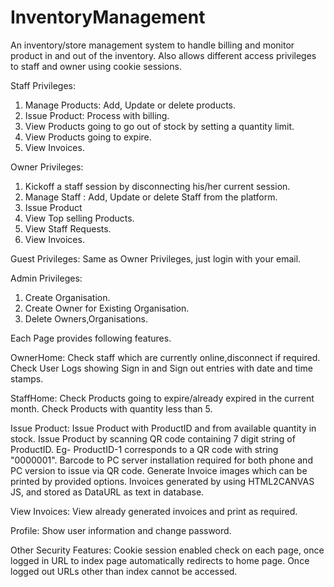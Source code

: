 # InventoryManagement
An inventory/store management system to handle billing and monitor product in and out of the inventory.
Also allows different access privileges to staff and owner using cookie sessions. 

Staff Privileges:
1. Manage Products: Add, Update or delete products.
2. Issue Product: Process with billing.
3. View Products going to go out of stock by setting a quantity limit.
4. View Products going to expire.
5. View Invoices.

Owner Privileges:
1. Kickoff a staff session by disconnecting his/her current session.
2. Manage Staff : Add, Update or delete Staff from the platform.
3. Issue Product
4. View Top selling Products.
5. View Staff Requests.
6. View Invoices.

Guest Privileges: Same as Owner Privileges, just login with your email.

Admin Privileges:
1. Create Organisation.
2. Create Owner for Existing Organisation.
3. Delete Owners,Organisations.

Each Page provides following features.


OwnerHome:
Check staff which are currently online,disconnect if required.
Check User Logs showing Sign in and Sign out entries with date and time stamps.

StaffHome:
Check Products going to expire/already expired in the current month.
Check Products with quantity less than 5.

Issue Product:
Issue Product with ProductID and from available quantity in stock.
Issue Product by scanning QR code containing 7 digit string of ProductID.
Eg- ProductID-1 corresponds to a QR code with string "0000001".
Barcode to PC server installation required for both phone and PC version to issue via QR code.
Generate Invoice images which can be printed by provided options.
Invoices generated by using HTML2CANVAS JS, and stored as DataURL as text in database.

View Invoices:
View already generated invoices and print as required.

Profile:
Show user information and change password.

Other Security Features:
Cookie session enabled check on each page, once logged in URL to index page automatically redirects to home page.
Once logged out URLs other than index cannot be accessed.

